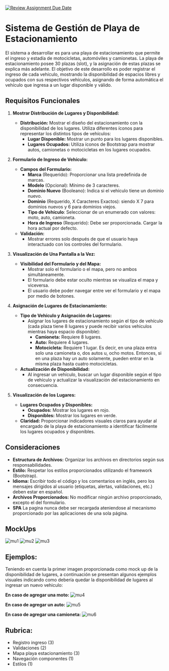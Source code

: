 [![Review Assignment Due Date](https://classroom.github.com/assets/deadline-readme-button-22041afd0340ce965d47ae6ef1cefeee28c7c493a6346c4f15d667ab976d596c.svg)](https://classroom.github.com/a/lWf99cWK)
# Sistema de Gestión de Playa de Estacionamiento
El sistema a desarrollar es para una playa de estacionamiento que permite el ingreso y estadía de motocicletas, automóviles y camionetas. 
La playa de estacionamiento posee 30 plazas (slot), y la asignación de estas plazas se explica más adelante.
El objetivo de este desarrollo es poder registrar el ingreso de cada vehículo, mostrando la disponibilidad de espacios libres y ocupados con sus respectivos vehículos, asignando de forma automática el vehículo que ingresa a un lugar disponible y válido. 

## Requisitos Funcionales

1. **Mostrar Distribución de Lugares y Disponibilidad:**
   - **Distribución:** Mostrar el diseño del estacionamiento con la disponibilidad de los lugares. Utiliza diferentes íconos para representar los distintos tipos de vehículos:
     - **Lugar Disponible:** Mostrar un punto para los lugares disponibles.
     - **Lugares Ocupados:** Utiliza íconos de Bootstrap para mostrar autos, camionetas o motocicletas en los lugares ocupados.
   
2. **Formulario de Ingreso de Vehículo:**
   - **Campos del Formulario:**
     - **Marca** (Requerido): Proporcionar una lista predefinida de marcas.
     - **Modelo** (Opcional): Mínimo de 3 caracteres.
     - **Dominio Nuevo** (Booleano): Indica si el vehículo tiene un dominio nuevo.
     - **Dominio** (Requerido, X Caracteres Exactos): siendo X 7 para dominios nuevos y 6 para dominios viejos.
     - **Tipo de Vehículo**: Seleccionar de un enumerado con valores: moto, auto, camioneta.
     - **Hora de Ingreso** (Requerido): Debe ser proporcionada. Cargar la hora actual por defecto.
   - **Validación:**
     - Mostrar errores solo después de que el usuario haya interactuado con los controles del formulario.
   
3. **Visualización de Una Pantalla a la Vez:**
   - **Visibilidad del Formulario y del Mapa:**
     - Mostrar solo el formulario o el mapa, pero no ambos simultáneamente.
     - El formulario debe estar oculto mientras se visualiza el mapa y viceversa.
     - El usuario debe poder navegar entre ver el formulario y el mapa por medio de botones.
   
4. **Asignación de Lugares de Estacionamiento:**
   - **Tipo de Vehículo y Asignación de Lugares:**
     - Asignar los lugares de estacionamiento según el tipo de vehículo (cada plaza tiene 8 lugares y puede recibir varios vehiculos mientras haya espacio disponible):
       - **Camioneta:** Requiere 8 lugares.
       - **Auto:** Requiere 4 lugares.
       - **Motocicleta:** Requiere 1 lugar.
   Es decir, en una plaza entra solo una camioneta o, dos autos u, ocho motos. Entonces, si en una plaza hay un auto solamente, pueden entrar en la misma plaza hasta cuatro motocicletas.  
   - **Actualización de Disponibilidad:**
     - Al ingresar un vehículo, buscar un lugar disponible según el tipo de vehículo y actualizar la visualización del estacionamiento en consecuencia.
   
5. **Visualización de los Lugares:**
   - **Lugares Ocupados y Disponibles:**
     - **Ocupados:** Mostrar los lugares en rojo.
     - **Disponibles:** Mostrar los lugares en verde.
   - **Claridad:** Proporcionar indicadores visuales claros para ayudar al encargado de la playa de estacionamiento a identificar fácilmente los lugares ocupados y disponibles.

## Consideraciones

- **Estructura de Archivos:** Organizar los archivos en directorios según sus responsabilidades.
- **Estilo:** Respetar los estilos proporcionados utilizando el framework (Bootstrap).
- **Idioma:** Escribir todo el código y los comentarios en inglés, pero los mensajes dirigidos al usuario (etiquetas, alertas, validaciones, etc.) deben estar en español.
- **Archivos Proporcionados:** No modificar ningún archivo proporcionado, excepto el del formulario.
- **SPA** La pagina nunca debe ser recargada ateniendose al mecanismo proporcionado por las aplicaciones de una sola página.

## MockUps
![mu1](https://github.com/user-attachments/assets/10b0fa16-0ee3-474b-ba8e-38d05650e7e7)
![mu2](https://github.com/user-attachments/assets/03ff091d-e1c7-4b38-bbd3-73822aa30212)
![mu3](https://github.com/user-attachments/assets/3adf90be-0989-43eb-98fc-3163817be1fd)


## Ejemplos: 
Teniendo en cuenta la primer imagen proporcionada como mock up de la disponibilidad de lugares, a continuación se presentan algunos ejemplos visuales indicando como debería quedar la disponibilidad de lugares al ingresar un nuevo vehiculo:

**En caso de agregar una moto:**
![mu4](https://github.com/user-attachments/assets/80c2e893-b38e-4537-bb54-31eac100dc00)

**En caso de agregar un auto:**
![mu5](https://github.com/user-attachments/assets/47d37670-0a31-4dd2-b0d4-66601144809e)

**En caso de agregar una camioneta:**
![mu6](https://github.com/user-attachments/assets/41a7e56b-64d1-4e09-b73d-4689e972348b)

## Rubrica:
- Registro ingreso (3)
- Validaciones (2)
- Mapa playa estacionamiento (3)
- Navegación componentes (1)
- Estilos (1)
